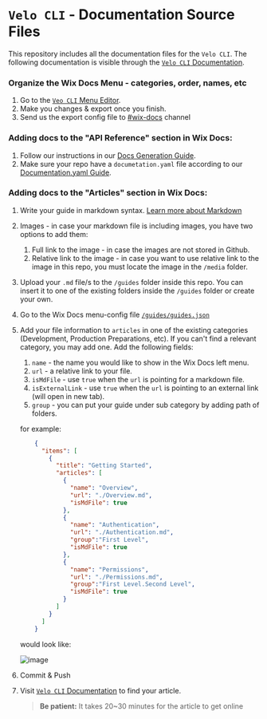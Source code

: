 # `Velo CLI` - Documentation Source Files
This repository includes all the documentation files for the `Velo CLI`. The following documentation is visible through the [`Velo CLI` Documentation](LinkToViewer).

### Organize the Wix Docs Menu - categories, order, names, etc

1. Go to the [`Veo CLI` Menu Editor](LinkToViewer/menu-editor).
2. Make you changes & export once you finish.
3. Send us the export config file to [#wix-docs](https://app.slack.com/client/T02T01M9Y/CC1U35ZRA) channel

### Adding docs to the "API Reference" section in Wix Docs:

1. Follow our instructions in our [Docs Generation Guide](https://bo.wix.com/wix-docs/rnd/wix-docs/wix-docs/how-to-generate-documentation).
2. Make sure your repo have a `documetation.yaml` file according to our [Documentation.yaml Guide](https://bo.wix.com/wix-docs/rnd/wix-docs/wix-docs/documentation-yaml-guide).

### Adding docs to the "Articles" section in Wix Docs:

1. Write your guide in markdown syntax. [Learn more about Markdown](https://bo.wix.com/wix-docs/rnd/wix-docs/wix-docs/markdown-cheat-sheet)
2. Images - in case your markdown file is including images, you have two options to add them:
	 1. Full link to the image - in case the images are not stored in Github.
	 2. Relative link to the image - in case you want to use relative link to the image in this repo, you must locate the image in the `/media` folder.
3. Upload your `.md` file/s to the `/guides` folder inside this repo. You can insert it to one of the existing folders inside the `/guides` folder or create your own.
3. Go to the Wix Docs menu-config file [`/guides/guides.json`](./guides/guides.json)
4. Add your file information to `articles` in one of the existing categories (Development, Production Preparations, etc). If you can't find a relevant category, you may add one.
	Add the following fields:
	1. `name` - the name you would like to show in the Wix Docs left menu.
	2. `url` - a relative link to your file.
	3. `isMdFile` - use `true` when the `url` is pointing for a markdown file.
	4. `isExternalLink` - use `true` when the `url` is pointing to an external link (will open in new tab).
	5. `group` - you can put your guide under sub category by adding path of folders.


	for example:
	```JSON
		{
		  "items": [
		    {
		      "title": "Getting Started",
		      "articles": [
				{
				  "name": "Overview",
				  "url": "./Overview.md",
				  "isMdFile": true
				},
				{
				  "name": "Authentication",
				  "url": "./Authentication.md",
				  "group":"First Level",
				  "isMdFile": true
				},
				{
				  "name": "Permissions",
				  "url": "./Permissions.md",
				  "group":"First Level.Second Level",
				  "isMdFile": true
				}
		      ]
		    }
		  ]
		}
	```

	would look like:

	![image](https://user-images.githubusercontent.com/53995839/109794065-249c0580-7c1e-11eb-859b-eedbe3e96bce.png)



5. Commit & Push
6. Visit [`Velo CLI` Documentation](LinkToViewer) to find your article.
	> **Be patient:** It takes 20~30 minutes for the article to get online
